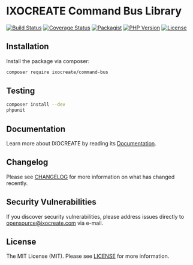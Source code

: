 # IXOCREATE Command Bus Library

[![Build Status](https://travis-ci.com/ixocreate/command-bus.svg?branch=master)](https://travis-ci.com/ixocreate/command-bus)
[![Coverage Status](https://coveralls.io/repos/github/ixocreate/command-bus/badge.svg?branch=master)](https://coveralls.io/github/ixocreate/command-bus?branch=master)
[![Packagist](https://img.shields.io/packagist/v/ixocreate/command-bus.svg)](https://packagist.org/packages/ixocreate/command-bus)
[![PHP Version](https://img.shields.io/packagist/php-v/ixocreate/command-bus.svg)](https://packagist.org/packages/ixocreate/command-bus)
[![License](https://img.shields.io/github/license/ixocreate/command-bus.svg)](LICENSE)

## Installation

Install the package via composer:

```sh
composer require ixocreate/command-bus
```

## Testing

```sh
composer install --dev
phpunit
```

## Documentation

Learn more about IXOCREATE by reading its [Documentation](https://ixocreate.github.io/).

## Changelog

Please see [CHANGELOG](CHANGELOG.md) for more information on what has changed recently.

## Security Vulnerabilities

If you discover security vulnerabilities, please address issues directly to opensource@ixocreate.com via e-mail.

## License

The MIT License (MIT). Please see [LICENSE](LICENSE) for more information.
